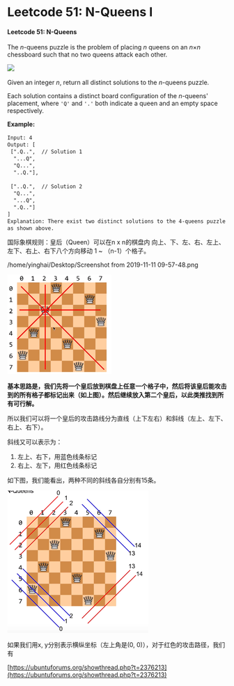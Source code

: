 # Leetcode 51: N-Queens I

#### Leetcode 51: N-Queens



The _n_-queens puzzle is the problem of placing _n_ queens on an _n_×_n_ chessboard such that no two queens attack each other.

![](https://assets.leetcode.com/uploads/2018/10/12/8-queens.png)

Given an integer _n_, return all distinct solutions to the _n_-queens puzzle.

Each solution contains a distinct board configuration of the _n_-queens' placement, where `'Q'` and `'.'` both indicate a queen and an empty space respectively.

**Example:**

```text
Input: 4
Output: [
 [".Q..",  // Solution 1
  "...Q",
  "Q...",
  "..Q."],

 ["..Q.",  // Solution 2
  "Q...",
  "...Q",
  ".Q.."]
]
Explanation: There exist two distinct solutions to the 4-queens puzzle as shown above.
```

国际象棋规则：皇后（Queen）可以在n x n的棋盘内 向上、下、左、右、左上、左下、右上、右下八个方向移动 1 ~ （n-1）个格子。

/home/yinghai/Desktop/Screenshot from 2019-11-11 09-57-48.png

![](../.gitbook/assets/screenshot-from-2019-11-11-09-57-48.png)

**基本思路是，我们先将一个皇后放到棋盘上任意一个格子中，然后将该皇后能攻击到的所有格子都标记出来（如上图）。然后继续放入第二个皇后，以此类推找到所有可行解。**

所以我们可以将一个皇后的攻击路线分为直线（上下左右）和斜线（左上、左下、右上、右下）。

斜线又可以表示为：

1. ​左上、右下，用蓝色线条标记
2. 右上、左下，用红色线条标记

如下图，我们能看出，两种不同的斜线各自分别有15条。

![](../.gitbook/assets/image%20%288%29.png)

如果我们用x, y分别表示横纵坐标（左上角是\(0, 0\)），对于红色的攻击路径，我们有

[https://ubuntuforums.org/showthread.php?t=2376213](https://ubuntuforums.org/showthread.php?t=2376213)






























